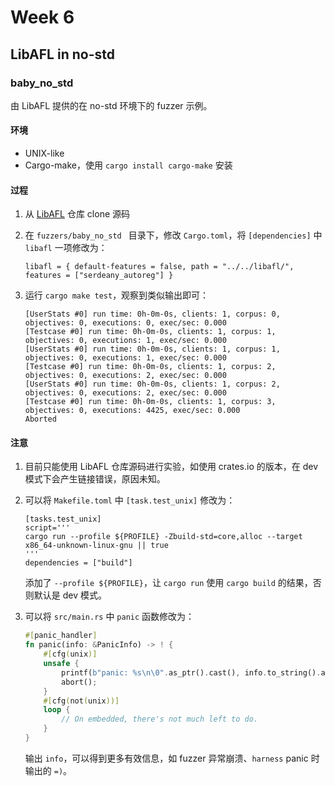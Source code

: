 # Week 6

## LibAFL in no-std

### baby_no_std

由 LibAFL 提供的在 no-std 环境下的 fuzzer 示例。

#### 环境

- UNIX-like
- Cargo-make，使用 `cargo install cargo-make` 安装

#### 过程

1. 从 [LibAFL](https://github.com/AFLplusplus/LibAFL) 仓库 clone 源码

2. 在 `fuzzers/baby_no_std ` 目录下，修改 `Cargo.toml`，将 `[dependencies]` 中 `libafl` 一项修改为：

   ```
   libafl = { default-features = false, path = "../../libafl/", features = ["serdeany_autoreg"] }
   ```

3. 运行 `cargo make test`，观察到类似输出即可：

   ```
   [UserStats #0] run time: 0h-0m-0s, clients: 1, corpus: 0, objectives: 0, executions: 0, exec/sec: 0.000
   [Testcase #0] run time: 0h-0m-0s, clients: 1, corpus: 1, objectives: 0, executions: 1, exec/sec: 0.000
   [UserStats #0] run time: 0h-0m-0s, clients: 1, corpus: 1, objectives: 0, executions: 1, exec/sec: 0.000
   [Testcase #0] run time: 0h-0m-0s, clients: 1, corpus: 2, objectives: 0, executions: 2, exec/sec: 0.000
   [UserStats #0] run time: 0h-0m-0s, clients: 1, corpus: 2, objectives: 0, executions: 2, exec/sec: 0.000
   [Testcase #0] run time: 0h-0m-0s, clients: 1, corpus: 3, objectives: 0, executions: 4425, exec/sec: 0.000
   Aborted
   ```

#### 注意

1. 目前只能使用 LibAFL 仓库源码进行实验，如使用 crates.io 的版本，在 dev 模式下会产生链接错误，原因未知。

2. 可以将 `Makefile.toml` 中 `[task.test_unix]` 修改为：

   ```
   [tasks.test_unix]
   script='''
   cargo run --profile ${PROFILE} -Zbuild-std=core,alloc --target x86_64-unknown-linux-gnu || true
   '''
   dependencies = ["build"]
   ```

   添加了 `--profile ${PROFILE}`，让 `cargo run` 使用 `cargo build` 的结果，否则默认是 dev 模式。

3. 可以将 `src/main.rs` 中 `panic` 函数修改为：

   ```rust
   #[panic_handler]
   fn panic(info: &PanicInfo) -> ! {
       #[cfg(unix)]
       unsafe {
           printf(b"panic: %s\n\0".as_ptr().cast(), info.to_string().as_ptr());
           abort();
       }
       #[cfg(not(unix))]
       loop {
           // On embedded, there's not much left to do.
       }
   }
   ```

   输出 `info`，可以得到更多有效信息，如 fuzzer 异常崩溃、`harness` panic 时输出的 `=)`。